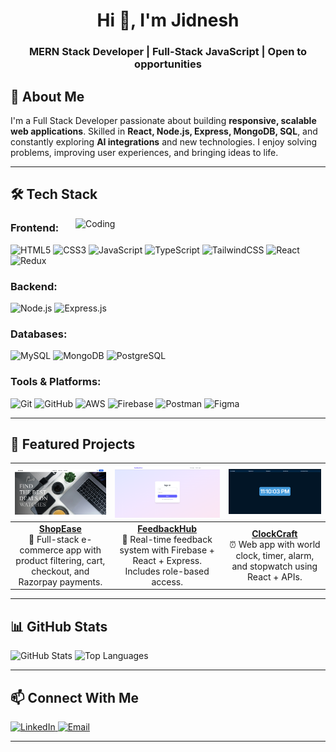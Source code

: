 <h1 align="center">Hi 👋, I'm Jidnesh</h1>
<h3 align="center">MERN Stack Developer | Full-Stack JavaScript | Open to opportunities</h3>


## 💼 **About Me**
I'm a Full Stack Developer passionate about building **responsive, scalable web applications**. Skilled in **React, Node.js, Express, MongoDB, SQL**, and constantly exploring **AI integrations** and new technologies. I enjoy solving problems, improving user experiences, and bringing ideas to life.

---

## 🛠️ **Tech Stack**

<img align="right" alt="Coding" width="400" src="https://assets.zyrosite.com/Aq20eV79zLfpXV6b/bb375cdd655184ca2715ac5059e73651-YX4ZEeZEvbhrMMZa.gif"/>

### **Frontend:**
![HTML5](https://img.shields.io/badge/HTML5-E34F26?logo=html5&logoColor=white)
![CSS3](https://img.shields.io/badge/CSS3-1572B6?logo=css3&logoColor=white)
![JavaScript](https://img.shields.io/badge/JavaScript-F7DF1E?logo=javascript&logoColor=black)
![TypeScript](https://img.shields.io/badge/TypeScript-3178C6?logo=typescript&logoColor=white)
![TailwindCSS](https://img.shields.io/badge/TailwindCSS-38B2AC?logo=tailwind-css&logoColor=white)
![React](https://img.shields.io/badge/React-20232A?logo=react&logoColor=61DAFB)
![Redux](https://img.shields.io/badge/Redux-764ABC?logo=redux&logoColor=white)

### **Backend:**  
![Node.js](https://img.shields.io/badge/Node.js-43853D?logo=node.js&logoColor=white)
![Express.js](https://img.shields.io/badge/Express.js-404D59?logo=express&logoColor=white)

### **Databases:**  
![MySQL](https://img.shields.io/badge/MySQL-4479A1?logo=mysql&logoColor=white)
![MongoDB](https://img.shields.io/badge/MongoDB-4EA94B?logo=mongodb&logoColor=white)
![PostgreSQL](https://img.shields.io/badge/PostgreSQL-316192?logo=postgresql&logoColor=white)

### **Tools & Platforms:**  
![Git](https://img.shields.io/badge/Git-F05032?logo=git&logoColor=white)
![GitHub](https://img.shields.io/badge/GitHub-181717?logo=github&logoColor=white)
![AWS](https://img.shields.io/badge/AWS-232F3E?logo=amazon-aws&logoColor=white)
![Firebase](https://img.shields.io/badge/Firebase-FFCA28?logo=firebase&logoColor=black)
![Postman](https://img.shields.io/badge/Postman-FF6C37?logo=postman&logoColor=white)
![Figma](https://img.shields.io/badge/Figma-F24E1E?logo=figma&logoColor=white)



---

## 📌 **Featured Projects**  

| [![ShopEase](./assets/shopease.png)](https://github.com/jidneshmeher/ShopEase) | [![FeedbackHub](./assets/feedbackhub.png)](https://github.com/jidneshmeher/FeedbackHub) | [![ClockCraft](./assets/clockcraft.png)](https://github.com/jidneshmeher/ClockCraft) |
|:--:|:--:|:--:|
| **[ShopEase](https://github.com/jidneshmeher/ShopEase)** <br> 🛒 Full-stack e-commerce app with product filtering, cart, checkout, and Razorpay payments.| **[FeedbackHub](https://github.com/jidneshmeher/FeedbackHub)** <br> 💬 Real-time feedback system with Firebase + React + Express. Includes role-based access. | **[ClockCraft](https://github.com/jidneshmeher/ClockCraft)** <br> ⏰ Web app with world clock, timer, alarm, and stopwatch using React + APIs. |


---

## 📊 GitHub Stats
<p align="left">
  <img src="https://github-readme-stats.vercel.app/api?username=jidneshmeher&show_icons=true&theme=default&hide_border=true" alt="GitHub Stats" height="150"/>
  <img src="https://github-readme-stats.vercel.app/api/top-langs/?username=jidneshmeher&layout=compact&theme=default&hide_border=true" alt="Top Languages" height="150"/>
</p>

---

## 📫 **Connect With Me**

<p align="left">
  <a href="https://linkedin.com/in/jidneshmeher" target="_blank">
    <img src="https://img.shields.io/badge/LinkedIn-0077B5?style=for-the-badge&logo=linkedin&logoColor=white" alt="LinkedIn"/>
  </a>
  <a href="mailto:meherjidnesh89@gmail.com" target="_blank">
    <img src="https://img.shields.io/badge/Email-D14836?style=for-the-badge&logo=gmail&logoColor=white" alt="Email"/>
  </a>
</p>


---